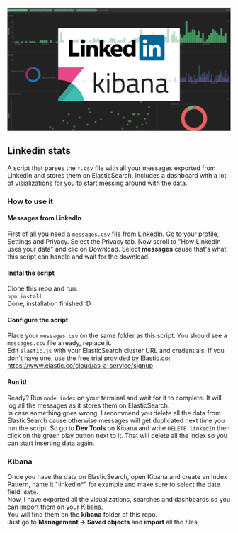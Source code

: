 ![linkedin and kibana](https://github.com/TheBronx/linkedin-stats/raw/master/dashboard-blur.png)

## Linkedin stats
A script that parses the `*.csv` file with all your messages exported from LinkedIn and stores them on ElasticSearch. Includes a dashboard with a lot of visializations for you to start messing around with the data.

### How to use it
#### Messages from LinkedIn
First of all you need a `messages.csv` file from LinkedIn. Go to your profile, Settings and Privacy. Select the Privacy tab. Now scroll to "How LinkedIn uses your data" and clic on Download. Select **messages** cause that's what this script can handle and wait for the download.  

#### Instal the script
Clone this repo and run:  
`npm install`  
Done, installation finished :D

#### Configure the script
Place your `messages.csv` on the same folder as this script. You should see a `messages.csv` file already, replace it.  
Edit `elastic.js` with your ElasticSearch cluster URL and credentials. If you don't have one, use the free trial provided by Elastic.co: https://www.elastic.co/cloud/as-a-service/signup

#### Run it!
Ready? Run `node index` on your terminal and wait for it to complete. It will log all the messages as it stores them on ElasticSearch.  
In case something goes wrong, I recommend you delete all the data from ElasticSearch cause otherwise messages will get duplicated next time you run the script. So go to **Dev Tools** on Kibana and write `DELETE linkedin` then click on the green play button next to it. That will delete all the index so you can start inserting data again.

### Kibana
Once you have the data on ElasticSearch, open Kibana and create an Index Pattern, name it "linkedin*" for example and make sure to select the date field: `date`.  
Now, I have exported all the visualizations, searches and dashboards so you can import them on your Kibana.  
You will find them on the **kibana** folder of this repo.  
Just go to **Management -> Saved objects** and **import** all the files.
